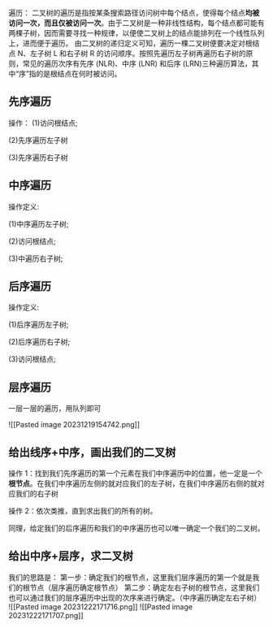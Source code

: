 遍历：
二叉树的遍历是指按某条搜索路径访问树中每个结点，使得每个结点**均被访问一次，而且仅被访问一次**。由于二叉树是一种非线性结构，每个结点都可能有两棵子树，因而需要寻找一种规律，以便使二叉树上的结点能排列在一个线性队列上，进而便于遍历。
由二叉树的递归定义可知，遍历一棵二叉树便要决定对根结点 N、左子树 L 和右子树 R 的访问顺序。按照先遍历左子树再遍历右子树的原则，常见的遍历次序有先序 (NLR)、中序 (LNR) 和后序 (LRN)三种遍历算法，其中“序”指的是根结点在何时被访问。
## 先序遍历
操作：
(1)访问根结点;

(2)先序遍历左子树

(3)先序遍历右子树

## 中序遍历
操作定义:

(1)中序遍历左子树;

(2)访问根结点;

(3)中遍历右子树;

## 后序遍历
操作定义:

(1)后序遍历左子树;

(2)后序遍历右子树;

(3)访问根结点;

## 层序遍历
一层一层的遍历，用队列即可

![[Pasted image 20231219154742.png]]

## 给出线序+中序，画出我们的二叉树
操作 1：找到我们先序遍历的第一个元素在我们中序遍历中的位置，他一定是一个**根节点**。在我们中序遍历左侧的就对应我们的左子树，在我们中序遍历右侧的就对应我们的右子树

操作 2：依次类推，直到求出我们的所有的树。

同理，给定我们的后序遍历和我们的中序遍历也可以唯一确定一个我们的二叉树。

## 给出中序+层序，求二叉树
我们的思路是：
第一步：确定我们的根节点，这里我们层序遍历的第一个就是我们的根节点（层序遍历确定根节点）
第二步：确定左右子树的根节点，这里我们也可以通过我们的层序遍历中出现的次序来进行确定。（中序遍历确定左右子树）
![[Pasted image 20231222171716.png]]
![[Pasted image 20231222171707.png]]

